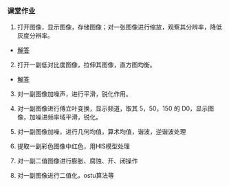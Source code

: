### 课堂作业

1. 打开图像，显示图像，存储图像；对一张图像进行缩放，观察其分辨率，降低灰度分辨率。

- [解答](./day01/README.md)

2. 打开一副低对比度图像，拉伸其图像，直方图均衡。

- [解答](./day02/README.md)

3. 对一副图像加噪声，进行平滑，锐化作用。

4. 对一副图像进行傅立叶变换，显示频道，取其 5，50，150 的 D0，显示图像，加噪进频率域平滑，锐化。

5. 对一副图像加噪，进行几何均值，算术均值，谐波，逆谐波处理

6. 提取一副彩色图像中红色，用HIS模型处理

7. 对一副二值图像进行膨胀、腐蚀、开、闭操作

8. 对一副图像进行二值化，ostu算法等
